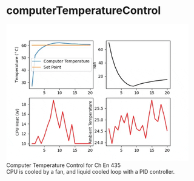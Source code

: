 # computerTemperatureControl
![process animation](giphy.gif)  
Computer Temperature Control for Ch En 435  
CPU is cooled by a fan, and liquid cooled loop with a PID controller. 

